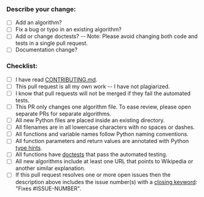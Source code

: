 ### Describe your change:



* [ ] Add an algorithm?
* [ ] Fix a bug or typo in an existing algorithm?
* [ ] Add or change doctests? -- Note: Please avoid changing both code and tests in a single pull request.
* [ ] Documentation change?

### Checklist:
* [ ] I have read [CONTRIBUTING.md](https://github.com/CloudArmor/PyAlgorithms/blob/master/CONTRIBUTING.md).
* [ ] This pull request is all my own work -- I have not plagiarized.
* [ ] I know that pull requests will not be merged if they fail the automated tests.
* [ ] This PR only changes one algorithm file.  To ease review, please open separate PRs for separate algorithms.
* [ ] All new Python files are placed inside an existing directory.
* [ ] All filenames are in all lowercase characters with no spaces or dashes.
* [ ] All functions and variable names follow Python naming conventions.
* [ ] All function parameters and return values are annotated with Python [type hints](https://docs.python.org/3/library/typing.html).
* [ ] All functions have [doctests](https://docs.python.org/3/library/doctest.html) that pass the automated testing.
* [ ] All new algorithms include at least one URL that points to Wikipedia or another similar explanation.
* [ ] If this pull request resolves one or more open issues then the description above includes the issue number(s) with a [closing keyword](https://docs.github.com/en/issues/tracking-your-work-with-issues/linking-a-pull-request-to-an-issue): "Fixes #ISSUE-NUMBER".
